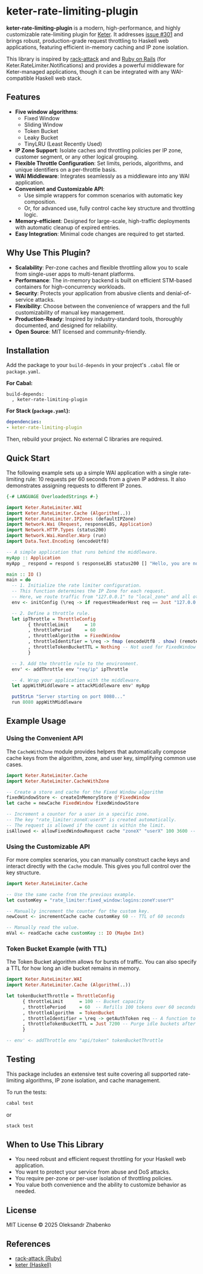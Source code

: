 # keter-rate-limiting-plugin

**keter-rate-limiting-plugin** is a modern, high-performance, and highly customizable rate-limiting plugin for [Keter](https://github.com/snoyberg/keter). It addresses [issue \#301](https://github.com/snoyberg/keter/issues/301) and brings robust, production-grade request throttling to Haskell web applications, featuring efficient in-memory caching and IP zone isolation.

This library is inspired by [rack-attack](https://github.com/rack/rack-attack) and and [Ruby on Rails](https://github.com/rails/rails) (for Keter.RateLimiter.Notifications) and provides a powerful middleware for Keter-managed applications, though it can be integrated with any WAI-compatible Haskell web stack.

## Features

  - **Five window algorithms**:
      - Fixed Window
      - Sliding Window
      - Token Bucket
      - Leaky Bucket
      - TinyLRU (Least Recently Used)
  - **IP Zone Support**: Isolate caches and throttling policies per IP zone, customer segment, or any other logical grouping.
  - **Flexible Throttle Configuration**: Set limits, periods, algorithms, and unique identifiers on a per-throttle basis.
  - **WAI Middleware**: Integrates seamlessly as a middleware into any WAI application.
  - **Convenient and Customizable API**:
      - Use simple wrappers for common scenarios with automatic key composition.
      - Or, for advanced use, fully control cache key structure and throttling logic.
  - **Memory-efficient**: Designed for large-scale, high-traffic deployments with automatic cleanup of expired entries.
  - **Easy Integration**: Minimal code changes are required to get started.

## Why Use This Plugin?

  - **Scalability**: Per-zone caches and flexible throttling allow you to scale from single-user apps to multi-tenant platforms.
  - **Performance**: The in-memory backend is built on efficient STM-based containers for high-concurrency workloads.
  - **Security**: Protects your application from abusive clients and denial-of-service attacks.
  - **Flexibility**: Choose between the convenience of wrappers and the full customizability of manual key management.
  - **Production-Ready**: Inspired by industry-standard tools, thoroughly documented, and designed for reliability.
  - **Open Source**: MIT licensed and community-friendly.

## Installation

Add the package to your `build-depends` in your project's `.cabal` file or `package.yaml`.

**For Cabal:**

```cabal
build-depends:
  , keter-rate-limiting-plugin
```

**For Stack (`package.yaml`):**

```yaml
dependencies:
- keter-rate-limiting-plugin
```

Then, rebuild your project. No external C libraries are required.

## Quick Start

The following example sets up a simple WAI application with a single rate-limiting rule: 10 requests per 60 seconds from a given IP address. It also demonstrates assigning requests to different IP zones.

```haskell
{-# LANGUAGE OverloadedStrings #-}

import Keter.RateLimiter.WAI
import Keter.RateLimiter.Cache (Algorithm(..))
import Keter.RateLimiter.IPZones (defaultIPZone)
import Network.Wai (Request, responseLBS, Application)
import Network.HTTP.Types (status200)
import Network.Wai.Handler.Warp (run)
import Data.Text.Encoding (encodeUtf8)

-- A simple application that runs behind the middleware.
myApp :: Application
myApp _ respond = respond $ responseLBS status200 [] "Hello, you are not rate limited!"

main :: IO ()
main = do
  -- 1. Initialize the rate limiter configuration.
  -- This function determines the IP Zone for each request.
  -- Here, we route traffic from "127.0.0.1" to "local_zone" and all other traffic to the default zone.
  env <- initConfig (\req -> if requestHeaderHost req == Just "127.0.0.1" then "local_zone" else defaultIPZone)

  -- 2. Define a throttle rule.
  let ipThrottle = ThrottleConfig
        { throttleLimit      = 10
        , throttlePeriod     = 60
        , throttleAlgorithm  = FixedWindow
        , throttleIdentifier = \req -> fmap (encodeUtf8 . show) (remoteHost req) -- Identify requests by IP address
        , throttleTokenBucketTTL = Nothing -- Not used for FixedWindow
        }

  -- 3. Add the throttle rule to the environment.
  env' <- addThrottle env "req/ip" ipThrottle

  -- 4. Wrap your application with the middleware.
  let appWithMiddleware = attackMiddleware env' myApp

  putStrLn "Server starting on port 8080..."
  run 8080 appWithMiddleware
```

## Example Usage

### Using the Convenient API

The `CacheWithZone` module provides helpers that automatically compose cache keys from the algorithm, zone, and user key, simplifying common use cases.

```haskell
import Keter.RateLimiter.Cache
import Keter.RateLimiter.CacheWithZone

-- Create a store and cache for the Fixed Window algorithm
fixedWindowStore <- createInMemoryStore @'FixedWindow
let cache = newCache FixedWindow fixedWindowStore

-- Increment a counter for a user in a specific zone.
-- The key "rate_limiter:zoneX:userX" is created automatically.
-- The request is allowed if the count is within the limit.
isAllowed <- allowFixedWindowRequest cache "zoneX" "userX" 100 3600 -- 100 requests per hour
```

### Using the Customizable API

For more complex scenarios, you can manually construct cache keys and interact directly with the `Cache` module. This gives you full control over the key structure.

```haskell
import Keter.RateLimiter.Cache

-- Use the same cache from the previous example.
let customKey = "rate_limiter:fixed_window:logins:zoneY:userY"

-- Manually increment the counter for the custom key.
newCount <- incrementCache cache customKey 60 -- TTL of 60 seconds

-- Manually read the value.
mVal <- readCache cache customKey :: IO (Maybe Int)
```

### Token Bucket Example (with TTL)

The Token Bucket algorithm allows for bursts of traffic. You can also specify a TTL for how long an idle bucket remains in memory.

```haskell
import Keter.RateLimiter.WAI
import Keter.RateLimiter.Cache (Algorithm(..))

let tokenBucketThrottle = ThrottleConfig
      { throttleLimit      = 100 -- Bucket capacity
      , throttlePeriod     = 60  -- Refills 100 tokens over 60 seconds
      , throttleAlgorithm  = TokenBucket
      , throttleIdentifier = \req -> getAuthToken req -- A function to get a user's API token
      , throttleTokenBucketTTL = Just 7200 -- Purge idle buckets after 2 hours
      }

-- env' <- addThrottle env "api/token" tokenBucketThrottle
```

## Testing

This package includes an extensive test suite covering all supported rate-limiting algorithms, IP zone isolation, and cache management.

To run the tests:

```bash
cabal test
```

or

```bash
stack test
```

## When to Use This Library

  - You need robust and efficient request throttling for your Haskell web application.
  - You want to protect your service from abuse and DoS attacks.
  - You require per-zone or per-user isolation of throttling policies.
  - You value both convenience and the ability to customize behavior as needed.

## License

MIT License © 2025 Oleksandr Zhabenko

## References

  - [rack-attack (Ruby)](https://github.com/rack/rack-attack)
  - [keter (Haskell)](https://github.com/snoyberg/keter)
